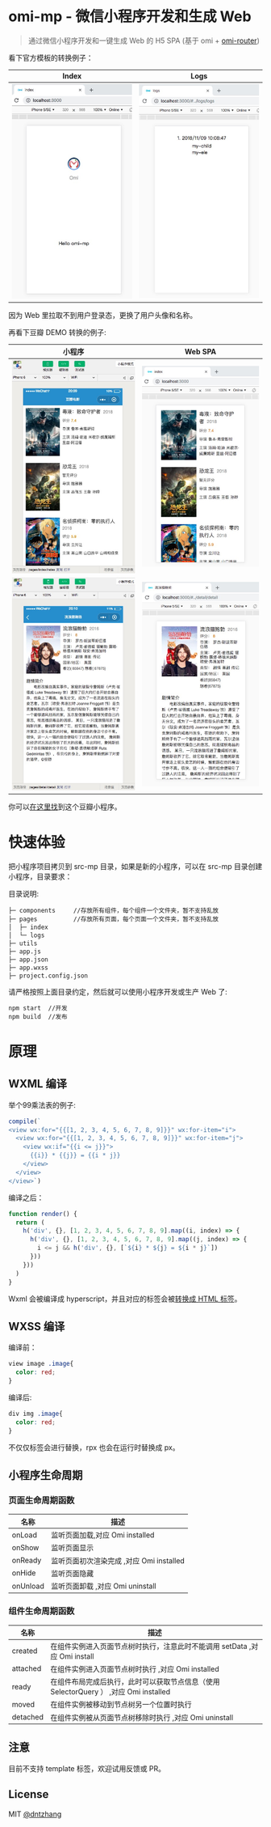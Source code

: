 # omi-mp - 微信小程序开发和生成 Web

> 通过微信小程序开发和一键生成 Web 的 H5 SPA (基于 omi + [omi-router](https://github.com/Tencent/omi/tree/master/packages/omi-router))

看下官方模板的转换例子：


| **Index**                         | **Logs**                           |
| ------------------------------- | ----------------------------------- |
|![](../../assets/mp1.jpg)| ![](../../assets/mp2.jpg)|


因为 Web 里拉取不到用户登录态，更换了用户头像和名称。

再看下豆瓣 DEMO 转换的例子:

| **小程序**                         | **Web SPA**                           |
| ------------------------------- | ----------------------------------- |
|![](../../assets/mp-db1.jpg)| ![](../../assets/web-db1.jpg)|
|![](../../assets/mp-db2.jpg)|![](../../assets/web-db2.jpg)|

你可以[在这里找](https://github.com/Tencent/omi/tree/master/packages/omi-mp-douban)到这个豆瓣小程序。

# 快速体验

把小程序项目拷贝到 src-mp 目录，如果是新的小程序，可以在 src-mp 目录创建小程序，目录要求：

目录说明:

```
├─ components     //存放所有组件，每个组件一个文件夹，暂不支持乱放
├─ pages          //存放所有页面，每个页面一个文件夹，暂不支持乱放
│  ├─ index    
│  └─ logs   
├─ utils
├─ app.js
├─ app.json
├─ app.wxss
├─ project.config.json
```

请严格按照上面目录约定，然后就可以使用小程序开发或生产 Web 了:

```bash
npm start  //开发
npm build  //发布
```

# 原理

## WXML 编译

举个99乘法表的例子:

```js
compile(`
<view wx:for="{{[1, 2, 3, 4, 5, 6, 7, 8, 9]}}" wx:for-item="i">
  <view wx:for="{{[1, 2, 3, 4, 5, 6, 7, 8, 9]}}" wx:for-item="j">
    <view wx:if="{{i <= j}}">
      {{i}} * {{j}} = {{i * j}}
    </view>
  </view>
</view>`)
```

编译之后：

```js
function render() {
  return (
    h('div', {}, [1, 2, 3, 4, 5, 6, 7, 8, 9].map((i, index) => {
      h('div', {}, [1, 2, 3, 4, 5, 6, 7, 8, 9].map((j, index) => {
        i <= j && h('div', {}, [`${i} * ${j} = ${i * j}`])
      }))
    }))
  )
}
```

Wxml 会被编译成 hyperscript，并且对应的标签会被[转换成 HTML 标签](https://github.com/Tencent/omi/blob/master/packages/omi-mp/scripts/mp/tag-mapping.js#L1-L17)。

## WXSS 编译

编译前：

```css
view image .image{
  color: red;
}
```

编译后:

```css
div img .image{
  color: red;
}
```

不仅仅标签会进行替换，rpx 也会在运行时替换成 px。

## 小程序生命周期

### 页面生命周期函数

| 名称 | 描述  |
| ------ | ------  |
| onLoad | 	监听页面加载,对应 Omi installed	  |
| onShow | 监听页面显示	  |
| onReady | 监听页面初次渲染完成 ,对应 Omi installed	 |
| onHide | 监听页面隐藏	  |
| onUnload | 监听页面卸载  ,对应 Omi uninstall	|

### 组件生命周期函数

| 名称 | 描述  |
| ------ | ------  |
| created | 	在组件实例进入页面节点树时执行，注意此时不能调用 setData	,对应 Omi install   |
| attached | 在组件实例进入页面节点树时执行	,对应 Omi installed   |
| ready | 在组件布局完成后执行，此时可以获取节点信息（使用 SelectorQuery ）	,对应 Omi installed  |
| moved | 在组件实例被移动到节点树另一个位置时执行	  |
| detached | 在组件实例被从页面节点树移除时执行 ,对应 Omi uninstall |

## 注意

目前不支持 template 标签，欢迎试用反馈或 PR。

## License
MIT [@dntzhang](https://github.com/dntzhang)
